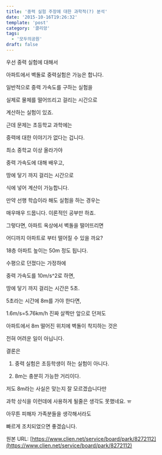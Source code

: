 ```yaml
---
title: '중력 실험 주장에 대한 과학적(?) 분석'
date: '2015-10-16T19:26:32'
template: 'post'
category: '클리앙'
tags: 
  - '모두의공원'
draft: false
---
```


우선 중력 실험에 대해서

아파트에서 벽돌로 중력실험은 가능은 합니다.

일반적으로 중력 가속도를 구하는 실험을

실제로 물체를 떨어뜨리고 걸리는 시간으로

계산하는 실험이 있죠. 

근데 문제는 초등학교 과학에는 

중력에 대한 이야기가 없다는 겁니다.

최소 중학교 이상 올라가야 

중력 가속도에 대해 배우고, 

땅에 닿기 까지 걸리는 시간으로 

식에 넣어 계산이 가능합니다.

만약 선행 학습이라 해도 실험을 하는 경우는

매우매우 드뭅니다. 이론적인 공부만 하죠. 

그렇다면, 아파트 옥상에서 벽돌을 떨어뜨리면

어디까지 아파트로 부터 떨어질 수 있을 까요?

18층 아파트 높이는 50m 정도 됩니다. 

수평으로 던졌다는 가정하에 

중력 가속도를 10m/s^2로 하면,

땅에 닿기 까지 걸리는 시간은 5초.

5초라는 시간에 8m를 가야 한다면, 

1.6m/s=5.76km/h 진짜 살짝만 앞으로 던져도

아파트에서 8m 떨어진 위치에 벽돌이 착지하는 것은

전혀 어려운 일이 아닙니다. 

결론은

1) 중력 실험은 초등학생이 하는 실험이 아니다.

2) 8m는 충분히 가능한 거리이다.

저도 8m라는 사실은 맞는지 잘 모르겠습니다만

과학 상식을 이런데에 사용하게 될줄은 생각도 못했네요. ㅠ

아무튼 피해자 가족분들을 생각해서라도

빠르게 조치되었으면 좋겠습니다.

원본 URL: [https://www.clien.net/service/board/park/8272112](https://www.clien.net/service/board/park/8272112)